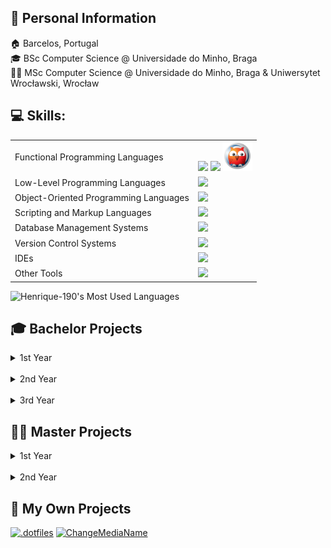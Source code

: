 ## 👋 Personal Information
🏠 Barcelos, Portugal  
🎓 BSc Computer Science @ Universidade do Minho, Braga  
👨‍🎓 MSc Computer Science @ Universidade do Minho, Braga & Uniwersytet Wrocławski, Wrocław


## 💻 Skills:
<table>
<tr>
  <td>
    Functional Programming Languages
  </td>
  <td>
    <img src="https://skillicons.dev/icons?i=haskell&perline=1"> <img src="https://skillicons.dev/icons?i=r&perline=1"> <img src="src/prolog.png" alt="Prolog" width=48>
  </td>
</tr>

<tr>
  <td>
    Low-Level Programming Languages
  </td>  
  <td>
    <img src="https://skillicons.dev/icons?i=c&perline=10">
  </td>
</tr>

<tr>
  <td>
    Object-Oriented Programming Languages
  </td>
  <td>
    <img src="https://skillicons.dev/icons?i=cpp,go,java&perline=10">
  </td>
</tr>

<tr>
  <td>
    Scripting and Markup Languages
  </td>
  <td>
    <img src="https://skillicons.dev/icons?i=html,javascript,markdown,latex,python,pug&perline=10">
  </td>
</tr>

<tr>
  <td>
    Database Management Systems
  </td>
  <td>
    <img src="https://skillicons.dev/icons?i=mysql,mongodb&perline=2">
  </td>
</tr>

<tr>
  <td>
    Version Control Systems
  </td>
  <td>
    <img src="https://skillicons.dev/icons?i=git&perline=1">
  </td>
</tr>

<tr>
  <td>
    IDEs
  </td>
  <td>
    <img src="https://skillicons.dev/icons?i=clion,idea,pycharm,vscode&perline=10">
  </td>
</tr>

<tr>
  <td>
    Other Tools
  </td>
  <td>
    <img src="https://skillicons.dev/icons?i=docker,bots,githubactions,maven,nodejs,postman,regex&perline=10">
  </td>
</table>

<img src="https://github-readme-stats.vercel.app/api/top-langs/?username=Henrique-190&hide=jupyter%20notebook,html,roff&layout=donut&theme=vue-dark" alt="Henrique-190's Most Used Languages"/>


## 🎓 Bachelor Projects
<details>
  <summary>1st Year</summary>
    <table>
      <thead>
        <tr>
          <th align="center" colspan="3">1st Semester</th>
        </tr>
      </thead>
      <tr>
        <td align="center" valign="center">Laboratórios de<br>Informática I
      </td>
        <td align="center" valign="center">Informatics<br>Labs I
      </td>
        <td align="center" valign="center"><a href="https://github.com/Henrique-190/University/tree/main/Bachelor/1stGrade/1stSemester/LI1">Excitebike</a>
      </td>
      </tr>
    </table>
    <br><br>
    <table>
      <thead>
        <tr>
          <th align="center" colspan="3">2nd Semester</th>
        </tr>
      </thead>
      <tr>
        <td align="center" valign="center">Laboratórios de<br>Informática II
      </td>
        <td align="center" valign="center">Informatics<br>Labs II
      </td>
        <td align="center" valign="center"><a href="https://github.com/Henrique-190/University/tree/main/Bachelor/1stGrade/2ndSemester/LI2">Rastros</a>
      </td>
      </tr>
    </table>
  </details>
</details>


<br>
<details>
  <summary>2nd Year</summary>
    <table>
      <thead>
        <tr>
          <th align="center" colspan="3">1st Semester</th>
        </tr>
      </thead>
      <tr>
        <td align="center" valign="center">Comunicação<br>de Dados
      </td>
        <td align="center" valign="center">Data<br>Communication
      </td>
        <td align="center" valign="center"><a href="https://github.com/Henrique-190/University/tree/main/Bachelor/2ndGrade/1stSemester/CD">Sistema de Conversão de Dados<br>Data Conversion System</a>
      </td>
      </tr>
    </table>
    <br><br>
    <table>
      <thead>
        <tr>
          <th align="center" colspan="3">2nd Semester</th>
        </tr>
      </thead>
      <tr>
        <td align="center" valign="center">Laboratórios de<br>Informática III
      </td>
        <td align="center" valign="center">Informatics<br>Labs III
      </td>
        <td align="center" valign="center"><a href="https://github.com/Henrique-190/University/tree/main/Bachelor/2ndGrade/2ndSemester/LI3">Sistema de Gestão de Recomendações<br>Recommendation Management System</a>
      </td>
      </tr>
      <tr>
        <td align="center" valign="center">Programação Orientada<br>aos Objetos
      </td>
        <td align="center" valign="center">Object-Oriented<br>Programming
      </td>
        <td align="center" valign="center"><a href="https://github.com/Henrique-190/University/tree/main/Bachelor/2ndGrade/2ndSemester/POO">Football Manager</a>
      </td>
      </tr>
    </table>
  </details>
</details>

<br>
<details>
  <summary>3rd Year</summary>
    <table>
      <thead>
        <tr>
          <th align="center" colspan="3">1st Semester</th>
        </tr>
      </thead>
      <tr>
        <td align="center" valign="center">Cálculo de Programas
      </td>
        <td align="center" valign="center">Program<br>Calculation
      </td>
        <td align="center" valign="center"><a href="https://github.com/Henrique-190/University/tree/main/Bachelor/3rdGrade/1stSemester/CP">Projeto<br>Project</a>
      </td>
      </tr>
      <tr>
        <td align="center" valign="center">Comunicações<br>por Computador
      </td>
        <td align="center" valign="center">Computer<br>Communications
      </td>
        <td align="center" valign="center"><a href="https://github.com/Henrique-190/University/tree/main/Bachelor/3rdGrade/1stSemester/CC">Sistema DNS<br>DNS System</a>
      </td>
      </tr>
      <tr>
        <td align="center" valign="center">Desenvolvimento de Sistemas<br>de Software
      </td>
        <td align="center" valign="center">System<br>Software Development
      </td>
        <td align="center" valign="center"><a href="https://github.com/Henrique-190/University/tree/main/Bachelor/3rdGrade/1stSemester/DSS">Sistema de Gestão para Centros de Reparação<br>Repair Center Management System</a>
      </td>
      </tr>
      <tr>
        <td align="center" valign="center">Inteligência<br>Artificial
      </td>
        <td align="center" valign="center">Artificial<br>Intelligence
      </td>
        <td align="center" valign="center"><a href="https://github.com/Henrique-190/University/tree/main/Bachelor/3rdGrade/1stSemester/IA">Green Distribution</a>
      </td>
      </tr>
      <tr>
        <td align="center" valign="center">Laboratórios de<br>Informática IV
      </td>
        <td align="center" valign="center">Informatics<br>Labs IV
      </td>
        <td align="center" valign="center"><a href="https://github.com/Henrique-190/University/tree/main/Bachelor/3rdGrade/1stSemester/LI4/">Mangiare</a>
      </td>
      </tr>
      <tr>
        <td align="center" valign="center">Sistemas<br>Distribuídos
      </td>
        <td align="center" valign="center">Distributed<br>Systems
      </td>
        <td align="center" valign="center"><a href="https://github.com/Henrique-190/University/tree/main/Bachelor/3rdGrade/1stSemester/SD">Plataforma de reserva de voos<br>Flight Reservation Platform</a>
      </td>
      </tr>
    </table>
    <br><br>
    <table>
      <thead>
        <tr>
          <th align="center" colspan="3">2nd Semester</th>
        </tr>
      </thead>
      <tr>
        <td align="center" valign="center">Aprendizagem e<br>Decisão Inteligentes
      </td>
        <td align="center" valign="center">Intelligent<br>Learning and Decision
      </td>
        <td align="center" valign="center"><a href="https://github.com/Henrique-190/University/tree/main/Bachelor/3rdGrade/2ndSemester/ADI">Conceção de modelos de aprendizagem<br>Learning models design</a>
      </td>
      </tr>
      <tr>
        <td align="center" valign="center">Computação<br>Gráfica
      </td>
        <td align="center" valign="center">Computer<br>Graphics
      </td>
        <td align="center" valign="center"><a href="https://github.com/Henrique-190/University/tree/main/Bachelor/3rdGrade/2ndSemester/CG">Sistema solar<br>Solar System</a>
      </td>
      </tr>
      <tr>
        <td align="center" rowspan="2" valign="center">Processamento<br>de Linguagens
      </td>
        <td align="center" rowspan="2" valign="center">Language<br>Processing
      </td>
          <td align="center" valign="center"><a href="https://github.com/Henrique-190/University/tree/main/Bachelor/3rdGrade/2ndSemester/PL/1_Conversor">Conversor CSV para JSON<br>CSV to JSON Converter</a>
        </td>
        </tr>
          <td align="center" valign="center"><a href="https://github.com/Henrique-190/University/tree/main/Bachelor/3rdGrade/2ndSemester/PL/2_ParserGenerator">Gerador de Parser<br>Parser Generator</a>
        </td>
      </tr>
    </table>
  </details>
</details>


## 👨‍🎓 Master Projects
<details>
  <summary>1st Year</summary>
    <table>
      <thead>
        <tr>
          <th align="center" colspan="3">1st Semester</th>
        </tr>
      </thead>
      <tr>
        <td align="center" valign="center">Aplicações e Serviços de<br>Computação em Nuvem
      </td>
        <td align="center" valign="center">Cloud Computing<br>Applications and Services
      </td>
        <td align="center" valign="center"><a href="https://github.com/Henrique-190/University/tree/main/Master/1stGrade/1stSemester/ASCN">Automatização da aplicação Ghost<br>Ghost application automation</a>
      </td>
      </tr>
      <tr>
        <td align="center" valign="center">Dados e Aprendizagem<br>Automática
      </td>
        <td align="center" valign="center">Data and<br>Machine Learning
      </td>
        <td align="center" valign="center"><a href="https://github.com/Henrique-190/University/tree/main/Master/1stGrade/1stSemester/DAA">Conceção e otimização de modelos de Machine Learning<br>Conception and optimization of Machine Learning models</a>
      </td>
      </tr>
      <tr>
        <td align="center" valign="center">Computação<br>Paralela
      </td>
        <td align="center" valign="center">Parallel<br>Computing
      </td>
        <td align="center" valign="center"><a href="https://github.com/Henrique-190/University/tree/main/Master/1stGrade/1stSemester/CP">Algoritmo K-Means<br>K-Means Algorithm</a>
      </td>
      </tr>
      <tr>
        <td align="center" valign="center">Engenharia de<br>Serviços em Rede
      </td>
        <td align="center" valign="center">Network Services<br>Engineering
      </td>
        <td align="center" valign="center"><a href="https://github.com/Henrique-190/University/blob/main/Master/1stGrade/1stSemester/ESR">Servidor em tempo real<br>Real-time server</a>
      </td>
      </tr>
    </table>
    <br><br>
    <table>
      <thead>
        <tr>
          <th align="center" colspan="3">2nd Semester - Engenharia de Linguagens / Language Engineering</th>
        </tr>
      </thead>
      <tr>
        <td align="center" valign="center">Engenharia<br>Gramatical
      </td>
        <td align="center" valign="center">Grammatical<br>Engineering
      </td>
        <td align="center" valign="center"><a href="https://github.com/Henrique-190/University/blob/main/Master/1stGrade/2ndSemester/EL/EG">Ferramenta de<br>Análise de Código<br>Code Analysis Tool</a>
      </td>
      </tr>
      <tr>
        <td align="center" valign="center">Representação e Processamento<br>de Conhecimento na Web
      </td>
        <td align="center" valign="center">Knowledge Representation<br>and Processing on the Web
      </td>
        <td align="center" valign="center"><a href="https://github.com/Henrique-190/University/blob/main/Master/1stGrade/2ndSemester/EL/RPCW">Base de Dados de Acórdãos<br>Case Law Database</a>
      </td>
      </tr>
      <tr>
        <td align="center" valign="center">Scripting e Processamento<br>de Linguagem Natural
      </td>
        <td align="center" valign="center">Scripting and Natural<br>Language Processing
      </td>
        <td align="center" valign="center"><a href="https://github.com/Henrique-190/University/blob/main/Master/1stGrade/2ndSemester/EL/SPLN">Guia de Programação da Rádio<br>Radio Program Guide</a>
      </td>
      </tr>
    </table>
  </details>
</details>

<br>
<details>
  <summary>2nd Year</summary>
    <table>
      <thead>
        <tr>
          <th align="center" colspan="3">1st Semester</th>
        </tr>
      </thead>
      <tr>
        <td align="center" rowspan="2" valign="center">Aprendizagem<br>Automática
      </td>
        <td align="center" rowspan="2" valign="center">Machine<br>Learning
      </td>
          <td align="center" valign="center"><a href="https://github.com/Henrique-190/University/blob/main/Master/2ndGrade/1stSemester/ML/Project">Previsão da classificação da Premier League inglesa 22/23<br>English Premier League 22/23 Prediction Standings</a>
        </td>
        </tr>
          <td align="center" valign="center"><a href="https://github.com/Henrique-190/University/blob/main/Master/2ndGrade/1stSemester/ML/Assignments">Trabalhos Práticos<br>Practical Assignments</a>
        </td>
      </tr>
      <tr>
        <td align="center" valign="center">Engenharia de<br>Software
      </td>
        <td align="center" valign="center">Software<br>Engineering
      </td>
        <td align="center" valign="center"><a href="https://github.com/Henrique-190/University/tree/main/Master/2ndGrade/1stSemester/SE">Sistema de Gestão de Encomendas<br>Order Management System</a>
      </td>
      </tr>
    </table>
  </details>
</details>


## 🧍 My Own Projects
[![.dotfiles](https://github-readme-stats.vercel.app/api/pin/?username=Henrique-190&repo=.dotfiles&show_icons=true&hide_border=true&theme=react&include_all_commits=true&count_private=true)](https://github.com/Henrique-190/.dotfiles)
[![ChangeMediaName](https://github-readme-stats.vercel.app/api/pin/?username=Henrique-190&repo=CMN&show_icons=true&hide_border=true&theme=react&include_all_commits=true&count_private=true)](https://github.com/Henrique-190/CMN)
